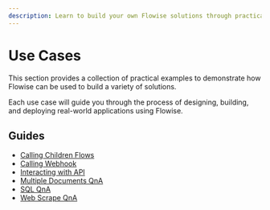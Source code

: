 ```yaml
---
description: Learn to build your own Flowise solutions through practical examples
---
```


# Use Cases

This section provides a collection of practical examples to demonstrate how Flowise can be used to build a variety of solutions.&#x20;

Each use case will guide you through the process of designing, building, and deploying real-world applications using Flowise.

## Guides

* [Calling Children Flows](calling-children-flows.md)
* [Calling Webhook](webhook-tool.md)
* [Interacting with API](interacting-with-api.md)
* [Multiple Documents QnA](multiple-documents-qna.md)
* [SQL QnA](sql-qna.md)
* [Web Scrape QnA](web-scrape-qna.md)



